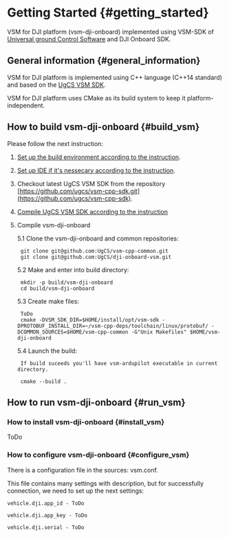 Getting Started {#getting_started}
============

VSM for DJI platform (vsm-dji-onboard) implemented using VSM-SDK of [Universal ground Control Software](http://www.ugcs.com/ "UgCS") and DJI Onboard SDK.

## General information {#general_information}

VSM for DJI platform is implemented using C++ language (C++14 standard) and based on the [UgCS VSM SDK](https://github.com/ugcs/vsm-cpp-sdk). 

VSM for DJI platform uses CMake as its build system to keep it platform-independent.

## How to build vsm-dji-onboard {#build_vsm}

Please follow the next instruction:

1) [Set up the build environment according to the instruction](https://github.com/ugcs/vsm-cpp-sdk#setting-up-the-build-environment-setting_up).

2) [Set up IDE if it's nessecary according to the instruction](https://github.com/ugcs/vsm-cpp-sdk#ides-setup-optional-ides_setup).

3) Checkout latest UgCS VSM SDK from the repository [https://github.com/ugcs/vsm-cpp-sdk.git](https://github.com/ugcs/vsm-cpp-sdk).

4) [Compile UgCS VSM SDK according to the instruction](https://github.com/ugcs/vsm-cpp-sdk#compiling-sdk-compiling_sdk)

5) Compile vsm-dji-onboard

	5.1 Clone the vsm-dji-onboard and common repositories:

		git clone git@github.com:UgCS/vsm-cpp-common.git
		git clone git@github.com:UgCS/dji-onboard-vsm.git
					 
	5.2 Make and enter into build directory:
		
		mkdir -p build/vsm-dji-onboard
		cd build/vsm-dji-onboard

	5.3 Create make files:

		ToDo
		cmake -DVSM_SDK_DIR=$HOME/install/opt/vsm-sdk -DPROTOBUF_INSTALL_DIR=~/vsm-cpp-deps/toolchain/linux/protobuf/ -DCOMMON_SOURCES=$HOME/vsm-cpp-common -G"Unix Makefiles" $HOME/vsm-dji-onboard
				
	5.4 Launch the build:

		If build suceeds you'll have vsm-ardupilot executable in current directory.

		cmake --build .


## How to run vsm-dji-onboard {#run_vsm}

### How to install vsm-dji-onboard {#install_vsm}

ToDo 

### How to configure vsm-dji-onboard {#configure_vsm}

There is a configuration file in the sources: vsm.conf.

This file contains many settings with description, but for successfully connection, we need to set up the next settings:

	vehicle.dji.app_id - ToDo
		
	vehicle.dji.app_key - ToDo
		
	vehicle.dji.serial - ToDo

